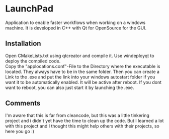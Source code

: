 # LaunchPad

Application to enable faster workflows when working on a windows machine.
It is developed in C++ with Qt for OpenSource for the GUI.

## Installation
Open CMakeLists.txt using qtcreator and compile it. Use windeployqt to deploy the compiled code.<br>
Copy the "applocations.conf"-File to the Directory where the executable is located. They always have to be in the same folder. Then you can create a Link to the .exe and put the link into your windows autostart folder if you want it to be automatically enabled. It will be active after reboot.
If you dont want to reboot, you can also just start it by launching the .exe.


## Comments
I'm aware that this is far from cleancode, but this was a little tinkering project and i didn't yet have the time to clean up the code.
But I learned a lot with this project and I thought this might help others with their projects, so here you go :)